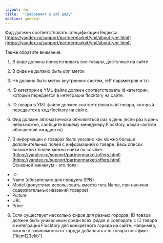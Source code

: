 ```yaml
---
layout: doc
title:  "Требования к yml фиду"
section: general
---
```


Фид должен соответствовать спецификации Яндекса: [https://yandex.ru/support/partnermarket/yml/about-yml.html](https://yandex.ru/support/partnermarket/yml/about-yml.html)

Также обратите внимание:

1. В фиде должны присутствовать все товары, доступные на сайте

2. В фиде не должно быть utm меток

3. Не должно быть меток внутренних систем, reff параметров и т.п.

4. ID категории в YML файле должен соответствовать id категории, который передается в интеграции flocktory на сайте.

5. ID товара в YML файле должен соответствовать id товара, который передается в код flocktory на сайте.

6. Фид должен автоматически обновляться раз в день (если раз в день невозможно, сообщите вашему менеджеру Flocktorу, какая частота обновлений ожидается)

7. В информации о товарах было указано как можно больше дополнительных полей с информацией о товаре. Весь список возможных полей можно найти по ссылке: [https://yandex.ru/support/partnermarket/offers.html](https://yandex.ru/support/partnermarket/offers.html)<br>
Основной минимум - это поля:
  * ID
  * Name (обязательно для продукта SPN)
  * Model (допустимо использовать вместо тега Name, при наличии содержательных названий товаров)
  * Picture
  * URL
  * Price


8. Если существует несколько фидов для разных городов, ID товара должен быть уникальным среди всех фидов и совпадать с ID товара в интеграции Flocktory для конкретного города на сайте. Например, можно в зависимости от города добавлять к id товара постфикс ("item123ekb")

